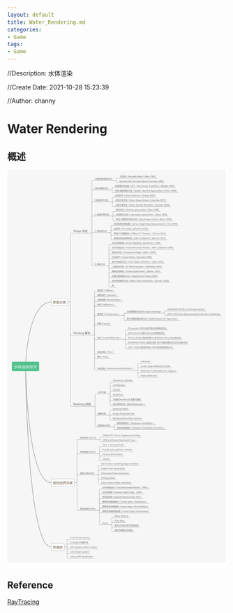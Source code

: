 ```yaml
---
layout: default
title: Water_Rendering.md
categories:
- Game
tags:
- Game
---
```

//Description: 水体渲染

//Create Date: 2021-10-28 15:23:39

//Author: channy

# Water Rendering

## 概述

![water_rendering](./imageFormat/water_render.jpg)

## Reference 
[RayTracing](https://github.com/RayTracing/raytracing.github.io)